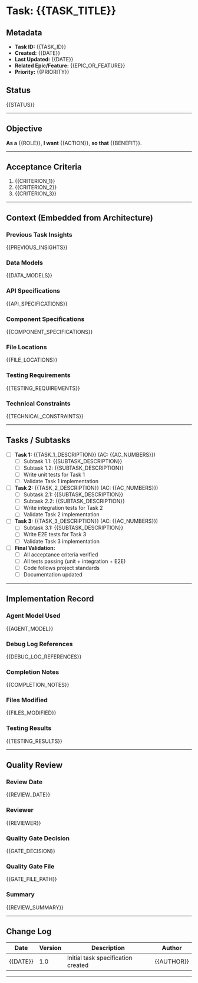 # Task: {{TASK_TITLE}}

<!-- BMAD Enhanced Task Specification -->
<!-- Version: 1.0 -->
<!-- This file follows the BMAD context embedding pattern -->

## Metadata

- **Task ID:** {{TASK_ID}}
- **Created:** {{DATE}}
- **Last Updated:** {{DATE}}
- **Related Epic/Feature:** {{EPIC_OR_FEATURE}}
- **Priority:** {{PRIORITY}}  <!-- P0 (Critical) | P1 (High) | P2 (Medium) | P3 (Low) -->

## Status

{{STATUS}}  <!-- Draft | Approved | InProgress | Review | Done -->

---

## Objective

**As a** {{ROLE}},
**I want** {{ACTION}},
**so that** {{BENEFIT}}.

---

## Acceptance Criteria

<!-- Copy from epic/requirements and make specific to this task -->

1. {{CRITERION_1}}
2. {{CRITERION_2}}
3. {{CRITERION_3}}

---

## Context (Embedded from Architecture)

<!-- CRITICAL: This section contains ALL context needed for implementation -->
<!-- Implementation skill should NOT need to read architecture docs -->
<!-- Every technical detail MUST include source reference -->

### Previous Task Insights

<!-- Key learnings from previous implementation that inform this task -->

{{PREVIOUS_INSIGHTS}}

<!-- Example:
- Authentication middleware pattern established in task-001
- Use existing error handling utilities in src/utils/errors.ts
- Database connection pooling configured with max 20 connections
-->

### Data Models

<!-- Specific schemas, validation rules, relationships -->

{{DATA_MODELS}}

<!-- Example:
User Model:
- id: UUID (primary key)
- email: string (unique, validated with Zod email schema)
- password: string (hashed with bcrypt, cost: 12)
- createdAt: timestamp (auto-generated)
- updatedAt: timestamp (auto-updated)

Validation Rules:
- Email: Must match RFC 5322 format
- Password: Min 8 chars, must contain uppercase, lowercase, number, special char

[Source: docs/architecture/data-models.md#user-model]
-->

### API Specifications

<!-- Endpoint details, request/response formats, auth requirements -->

{{API_SPECIFICATIONS}}

<!-- Example:
POST /api/auth/signup
Request:
  {
    "email": "string",
    "password": "string"
  }
Response (201):
  {
    "user": { "id": "uuid", "email": "string" },
    "token": "jwt_token"
  }
Response (400):
  {
    "error": "string",
    "details": ["validation errors"]
  }

Authentication: None (public endpoint)
Rate Limit: 5 requests per minute per IP

[Source: docs/architecture/rest-api-spec.md#auth-endpoints]
-->

### Component Specifications

<!-- UI component details, props, state management (if applicable) -->

{{COMPONENT_SPECIFICATIONS}}

<!-- Example:
SignupForm Component:
- Location: src/components/auth/SignupForm.tsx
- Props:
  - onSuccess: (user: User) => void
  - onError: (error: Error) => void
- State:
  - email: string
  - password: string
  - isSubmitting: boolean
  - errors: { email?: string, password?: string }
- Validation: Real-time on blur, submit on form submit

[Source: docs/architecture/components.md#signup-form]
-->

### File Locations

<!-- Exact paths where new code should be created based on project structure -->

{{FILE_LOCATIONS}}

<!-- Example:
Implementation Files:
- Route handler: src/routes/auth/signup.ts
- Service logic: src/services/auth/signup.service.ts
- Database operations: src/repositories/user.repository.ts
- Validation schemas: src/schemas/auth.schema.ts

Test Files:
- Unit tests: src/services/auth/__tests__/signup.service.test.ts
- Integration tests: src/routes/auth/__tests__/signup.integration.test.ts
- E2E tests: tests/e2e/auth/signup.e2e.test.ts

[Source: docs/architecture/project-structure.md]
-->

### Testing Requirements

<!-- Specific test cases, strategies, frameworks from testing standards -->

{{TESTING_REQUIREMENTS}}

<!-- Example:
Testing Strategy:
- Framework: Jest + Supertest
- Coverage Target: >80% for new code
- Test Levels:
  - Unit: Service logic, validation, utilities
  - Integration: API endpoints with test database
  - E2E: User journeys with Playwright

Required Test Cases:
1. Valid signup creates user and returns token (AC: 1)
2. Invalid email format rejected with 400 (AC: 2)
3. Weak password rejected with validation errors (AC: 2)
4. Duplicate email prevented with 409 (AC: 3)
5. Email verification email sent (AC: 4)

Mock Strategy:
- Email service: Mock in unit/integration, real in E2E
- Database: In-memory SQLite for unit, test DB for integration

[Source: docs/architecture/testing-strategy.md]
-->

### Technical Constraints

<!-- Version requirements, performance considerations, security rules -->

{{TECHNICAL_CONSTRAINTS}}

<!-- Example:
Performance:
- API response time: <200ms for p95
- Database queries: Max 3 per request (prevent N+1)
- Password hashing: Use bcrypt with cost 12 (balance security/performance)

Security:
- All inputs validated with Zod schemas
- SQL injection prevented via parameterized queries (Prisma)
- Passwords never logged or exposed in errors
- Rate limiting on auth endpoints: 5 req/min

Dependencies:
- Node.js: >=20.0.0
- bcrypt: ^5.1.1
- zod: ^3.22.4

[Source: docs/architecture/tech-stack.md, docs/standards.md#security]
-->

---

## Tasks / Subtasks

<!-- Sequential tasks with clear validation points -->
<!-- Each task should reference applicable acceptance criteria -->
<!-- Check off boxes as implementation progresses -->

- [ ] **Task 1:** {{TASK_1_DESCRIPTION}} (AC: {{AC_NUMBERS}})
  - [ ] Subtask 1.1: {{SUBTASK_DESCRIPTION}}
  - [ ] Subtask 1.2: {{SUBTASK_DESCRIPTION}}
  - [ ] Write unit tests for Task 1
  - [ ] Validate Task 1 implementation

- [ ] **Task 2:** {{TASK_2_DESCRIPTION}} (AC: {{AC_NUMBERS}})
  - [ ] Subtask 2.1: {{SUBTASK_DESCRIPTION}}
  - [ ] Subtask 2.2: {{SUBTASK_DESCRIPTION}}
  - [ ] Write integration tests for Task 2
  - [ ] Validate Task 2 implementation

- [ ] **Task 3:** {{TASK_3_DESCRIPTION}} (AC: {{AC_NUMBERS}})
  - [ ] Subtask 3.1: {{SUBTASK_DESCRIPTION}}
  - [ ] Write E2E tests for Task 3
  - [ ] Validate Task 3 implementation

- [ ] **Final Validation:**
  - [ ] All acceptance criteria verified
  - [ ] All tests passing (unit + integration + E2E)
  - [ ] Code follows project standards
  - [ ] Documentation updated

---

## Implementation Record

<!-- IMPORTANT: This section is ONLY modified by implementation skill -->
<!-- Planning skill does NOT populate this section -->

### Agent Model Used

<!-- Record the specific AI model used for implementation -->

{{AGENT_MODEL}}  <!-- e.g., claude-sonnet-4-5 -->

### Debug Log References

<!-- Links to detailed debug logs if needed -->

{{DEBUG_LOG_REFERENCES}}

<!-- Example:
- See .claude/debug-log.md lines 145-289 for database connection issues
-->

### Completion Notes

<!-- Notes about implementation, deviations, decisions -->

{{COMPLETION_NOTES}}

<!-- Example:
- Changed password validation library from validator to zod for consistency
- Added extra logging for email service failures
- Discovered edge case with unicode emails, added handling
- Performance note: bcrypt cost 12 adds ~150ms, acceptable for auth endpoint
-->

### Files Modified

<!-- List all files created, modified, or deleted -->

{{FILES_MODIFIED}}

<!-- Example:
Created:
- src/routes/auth/signup.ts
- src/services/auth/signup.service.ts
- src/schemas/auth.schema.ts
- src/services/auth/__tests__/signup.service.test.ts
- src/routes/auth/__tests__/signup.integration.test.ts
- tests/e2e/auth/signup.e2e.test.ts

Modified:
- src/routes/auth/index.ts (added signup route)
- src/types/user.ts (added User interface)
- README.md (updated API documentation)
-->

### Testing Results

<!-- Summary of test execution -->

{{TESTING_RESULTS}}

<!-- Example:
Unit Tests:
- 12 tests, 12 passed, 0 failed
- Coverage: 94% statements, 89% branches, 100% functions

Integration Tests:
- 5 tests, 5 passed, 0 failed
- Database operations verified

E2E Tests:
- 2 tests, 2 passed, 0 failed
- Complete signup flow validated

Total Execution Time: 4.2s
-->

---

## Quality Review

<!-- IMPORTANT: This section is ONLY modified by quality skill -->
<!-- Populated after implementation is marked "Ready for Review" -->

### Review Date

{{REVIEW_DATE}}

### Reviewer

{{REVIEWER}}  <!-- e.g., quality-skill-v1.0 -->

### Quality Gate Decision

{{GATE_DECISION}}  <!-- PASS | CONCERNS | FAIL | WAIVED -->

### Quality Gate File

{{GATE_FILE_PATH}}  <!-- e.g., .claude/quality/gates/task-001-gate.yaml -->

### Summary

{{REVIEW_SUMMARY}}

<!-- Example:
CONCERNS: Implementation meets functional requirements but performance
issue identified. N+1 query pattern in user listing endpoint should be
optimized before production deployment. All tests passing, security
requirements met.

See quality gate file for detailed findings and recommendations.
-->

---

## Change Log

<!-- Track changes to this task specification -->

| Date | Version | Description | Author |
|------|---------|-------------|--------|
| {{DATE}} | 1.0 | Initial task specification created | {{AUTHOR}} |

---

<!-- End of Task Specification -->
